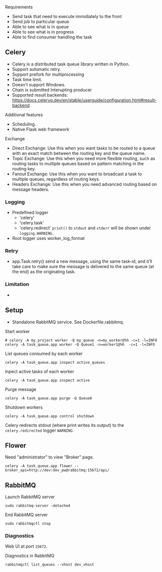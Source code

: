 Requirements
 - Send task that need to execute immidiately to the front
 - Send job to particular queue
 - Able to see what is in queue
 - Able to see what is in progress
 - Able to find consumer handling the task

## Celery
 - Celery is a distributed task queue library written in Python.
 - Support automatic retry.
 - Support prefork for multiprocessing
 - Task time limit.
 - Doesn't support Windows.
 - Chain is submitted Interupting producer 
 - Supported result backends: https://docs.celeryq.dev/en/stable/userguide/configuration.html#result-backend
 
Additional features
 - Scheduling.
 - Native Flask web framework

Exchange
 - Direct Exchange: Use this when you want tasks to be routed to a queue with an exact match between the routing key and the queue name.
 - Topic Exchange: Use this when you need more flexible routing, such as routing tasks to multiple queues based on pattern matching in the routing key.
 - Fanout Exchange: Use this when you want to broadcast a task to multiple queues, regardless of routing keys.
 - Headers Exchange: Use this when you need advanced routing based on message headers.

### Logging
 - Predefined logger
     - 'celery'
     - 'celery.task'
     - 'celery.redirect'
    `print()` to `stdout` and `stderr` will be shown under `logging.WARNING`.
 - Root logger uses worker_log_format

### Retry
 - app.Task.retry()
    send a new message, using the same task-id, and it’ll take care to make sure the message is delivered to the same queue (at the end) as the originating task.

### Limitation
 - 


## Setup
 - Standalone RabbitMQ service. See Dockerfile.rabbitmq.


Start worker
```
# celery -A my_project worker -Q my_queue -n=my_worker@%h -c=1 -l=INFO
celery -A task_queue.app worker -Q Queue1 -n=worker1@%h  -c=1 -l=INFO
```

List queues consumed by each worker
```
celery -A task_queue.app inspect active_queues
```

Inpect active tasks of each worker
```
celery -A task_queue.app inspect active
```

Purge message
```
celery -A task_queue.app purge -Q Queue0
```

Shutdown workers
```
celery -A task_queue.app control shutdown
```

Celery redirects stdout (where print writes its output) to the `celery.redirected` logger `WARNING`.

## Flower
Need "administrator" to view "Broker" page.
```
celery -A task_queue.app flower --broker_api=http://dev:dev_pw@rabbitmq:15672/api/
```

## RabbitMQ
Launch RabbitMQ server
```
sudo rabbitmq-server -detached
```

End RabbitMQ server
```
sudo rabbitmqctl stop
```

### Diagnostics
Web UI at port `15672`.

Diagnostics in RabbitMQ
```
rabbitmqctl list_queues --vhost dev_vhost
```




